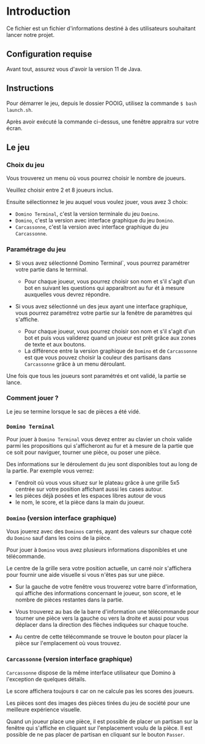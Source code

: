 # Introduction

Ce fichier est un fichier d'informations destiné à des utilisateurs souhaitant lancer notre projet.

## Configuration requise

Avant tout, assurez vous d'avoir la version 11 de Java.

## Instructions

Pour démarrer le jeu, depuis le dossier POOIG, utilisez la commande `$ bash launch.sh`.

Après avoir exécuté la commande ci-dessus, une fenêtre appraitra sur votre écran.

## Le jeu

### Choix du jeu

Vous trouverez un menu où vous pourrez choisir le nombre de joueurs.

Veuillez choisir entre 2 et 8 joueurs inclus.

Ensuite sélectionnez le jeu auquel vous voulez jouer, vous avez 3 choix:

- `Domino Terminal`, c'est la version terminale du jeu `Domino`.
- `Domino`, c'est la version avec interface graphique du jeu `Domino`.
- `Carcassonne`, c'est la version avec interface graphique du jeu `Carcassonne`.

### Paramétrage du jeu

- Si vous avez sélectionné Domino Terminal`, vous pourrez paramétrer votre partie dans le terminal.

  - Pour chaque joueur, vous pourrez choisir son nom et s'il s'agit d'un bot en suivant les questions qui apparaîtront au fur ét à mesure auxquelles vous devrez répondre.

- Si vous avez sélectionné un des jeux ayant une interface graphique, vous pourrez paramétrez votre partie sur la fenêtre de paramètres qui s'affiche.

  - Pour chaque joueur, vous pourrez choisir son nom et s'il s'agit d'un bot et puis vous validerez quand un joueur est prêt grâce aux zones de texte et aux boutons.
  - La différence entre la version graphique de `Domino` et de `Carcassonne` est que vous pouvez choisir la couleur des partisans dans `Carcassonne` grâce à un menu déroulant.

Une fois que tous les joueurs sont paramétrés et ont validé, la partie se lance.

### Comment jouer ?

Le jeu se termine lorsque le sac de pièces a été vidé.

### `Domino Terminal`

Pour jouer à `Domino Terminal` vous devez entrer au clavier un choix valide parmi les propositions qui s'afficheront au fur et à mesure de la partie que ce soit pour naviguer, tourner une pièce, ou poser une pièce.

Des informations sur le déroulement du jeu sont disponibles tout au long de la partie.
Par exemple vous verrez:

- l'endroit où vous vous situez sur le plateau grâce à une grille 5x5 centrée sur votre position affichant aussi les cases autour.
- les pièces déjà posées et les espaces libres autour de vous
- le nom, le score, et la pièce dans la main du joueur.

### `Domino` (version interface graphique)

Vous jouerez avec des `Dominos` carrés, ayant des valeurs sur chaque coté du `Domino` sauf dans les coins de la pièce.

Pour jouer à `Domino` vous avez plusieurs informations disponibles et une télécommande.

Le centre de la grille sera votre position actuelle, un carré noir s'affichera pour fournir une aide visuelle si vous n'êtes pas sur une pièce.

- Sur la gauche de votre fenêtre vous trouverez votre barre d'information, qui affiche des informations concernant le joueur, son score, et le nombre de pièces restantes dans la partie.

- Vous trouverez au bas de la barre d'information une télécommande pour tourner une pièce vers la gauche ou vers la droite et aussi pour vous déplacer dans la direction des flèches indiquées sur chaque touche.

- Au centre de cette télécommande se trouve le bouton pour placer la pièce sur l'emplacement où vous trouvez.

### `Carcassonne` (version interface graphique)

`Carcassonne` dispose de la même interface utilisateur que Domino à l'exception de quelques détails.

Le score affichera toujours `0` car on ne calcule pas les scores des joueurs.

Les pièces sont des images des pièces tirées du jeu de société pour une meilleure expérience visuelle.

Quand un joueur place une pièce, il est possible de placer un partisan sur la fenêtre qui s'affiche en cliquant sur l'enplacement voulu de la pièce.
Il est possible de ne pas placer de partisan en cliquant sur le bouton `Passer`.


